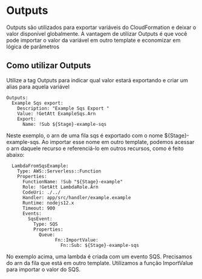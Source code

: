 # Outputs

Outputs são utilizados para exportar variáveis do CloudFormation e deixar o valor disponível globalmente. A vantagem de utilizar Outputs é que você pode importar o valor da variável em outro template e economizar em lógica de parâmetros

## Como utilizar Outputs

Utilize a tag Outputs para indicar qual valor estará exportando e criar um alias para aquela variável

```
Outputs:
  Example Sqs export:
    Description: "Example Sqs Export "
    Value: !GetAtt ExampleSqs.Arn
    Export:
      Name: !Sub ${Stage}-example-sqs
```

Neste exemplo, o arn de uma fila sqs é exportado com o nome ${Stage}-example-sqs. Ao importar esse nome em outro template, podemos acessar o arn daquele recurso e referenciá-lo em outros recursos, como é feito abaixo:


```
  LambdaFromSqsExample:
    Type: AWS::Serverless::Function
    Properties:
      FunctionName: !Sub "${Stage}-example"
      Role: !GetAtt LambdaRole.Arn
      CodeUri: ./../
      Handler: app/src/handler/example.example
      Runtime: nodejs12.x
      Timeout: 900
      Events:
        SqsEvent:
          Type: SQS
          Properties:
            Queue:
                  Fn::ImportValue:
                    Fn::Sub: ${Stage}-example-sqs
```

No exemplo acima, uma lambda é criada com um evento SQS. Precisamos do arn da fila que está em outro template. Utilizamos a função ImportValue para importar o valor do SQS.